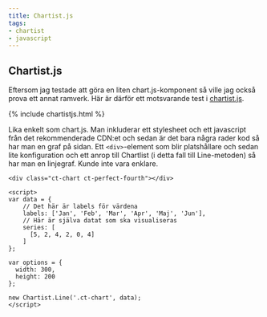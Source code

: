 ```yaml
---
title: Chartist.js
tags:
- chartist
- javascript
---
```

## Chartist.js

Eftersom jag testade att göra en liten chart.js-komponent så ville jag också prova ett annat ramverk. Här är därför ett motsvarande test i [chartist.js](https://gionkunz.github.io/chartist-js/).

{% include chartistjs.html %}

Lika enkelt som chart.js. Man inkluderar ett stylesheet och ett javascript från det rekommenderade CDN:et och sedan är det bara några rader kod så har man en graf på sidan. Ett `<div>`-element som blir platshållare och sedan lite konfiguration och ett anrop till Chartlist (i detta fall till Line-metoden) så har man en linjegraf. Kunde inte vara enklare.

```
<div class="ct-chart ct-perfect-fourth"></div>

<script>
var data = {
    // Det här är labels för värdena
    labels: ['Jan', 'Feb', 'Mar', 'Apr', 'Maj', 'Jun'],
    // Här är själva datat som ska visualiseras
    series: [
      [5, 2, 4, 2, 0, 4]
    ]
};

var options = {
  width: 300,
  height: 200
};

new Chartist.Line('.ct-chart', data);
</script>
```